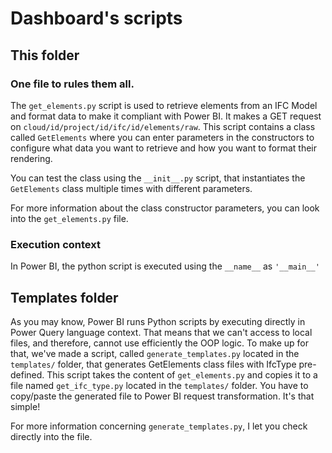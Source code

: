# Dashboard's scripts

## This folder

### One file to rules them all.

The `get_elements.py` script is used to retrieve elements from an IFC Model and format data to make it compliant with Power BI.
It makes a GET request on `cloud/id/project/id/ifc/id/elements/raw`.
This script contains a class called `GetElements` where you can enter parameters in the constructors to configure what data you want to retrieve and how you want to format their rendering.

You can test the class using the `__init__.py` script, that instantiates the `GetElements` class multiple times with different parameters.

For more information about the class constructor parameters, you can look into the `get_elements.py` file.

### Execution context

In Power BI, the python script is executed using the `__name__` as `'__main__'`

## Templates folder

As you may know, Power BI runs Python scripts by executing directly in Power Query language context. That means that we can't access to local files, and therefore, cannot use efficiently the OOP logic.
To make up for that, we've made a script, called `generate_templates.py` located in the `templates/` folder, that generates GetElements class files with IfcType pre-defined.
This script takes the content of `get_elements.py` and copies it to a file named `get_ifc_type.py` located in the `templates/` folder.
You have to copy/paste the generated file to Power BI request transformation.
It's that simple! 

For more information concerning `generate_templates.py`, I let you check directly into the file.